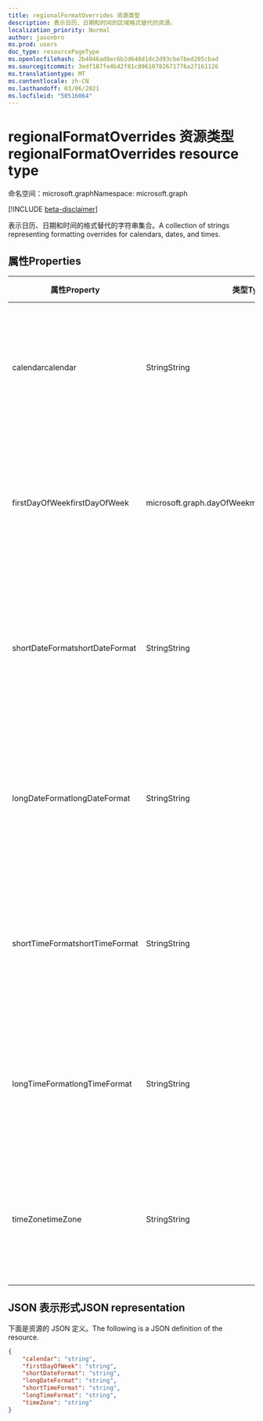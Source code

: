 ```yaml
---
title: regionalFormatOverrides 资源类型
description: 表示日历、日期和时间的区域格式替代的资源。
localization_priority: Normal
author: jasonbro
ms.prod: users
doc_type: resourcePageType
ms.openlocfilehash: 2b4046ad8ec6b2d646d1dc2d93cbe7bed205cbad
ms.sourcegitcommit: 3edf187fe4b42f81c09610782671776a27161126
ms.translationtype: MT
ms.contentlocale: zh-CN
ms.lasthandoff: 03/06/2021
ms.locfileid: "50516064"
---
```

# <a name="regionalformatoverrides-resource-type"></a><span data-ttu-id="3085e-103">regionalFormatOverrides 资源类型</span><span class="sxs-lookup"><span data-stu-id="3085e-103">regionalFormatOverrides resource type</span></span>

<span data-ttu-id="3085e-104">命名空间：microsoft.graph</span><span class="sxs-lookup"><span data-stu-id="3085e-104">Namespace: microsoft.graph</span></span>

[!INCLUDE [beta-disclaimer](../../includes/beta-disclaimer.md)]

<span data-ttu-id="3085e-105">表示日历、日期和时间的格式替代的字符串集合。</span><span class="sxs-lookup"><span data-stu-id="3085e-105">A collection of strings representing formatting overrides for calendars, dates, and times.</span></span> 

## <a name="properties"></a><span data-ttu-id="3085e-106">属性</span><span class="sxs-lookup"><span data-stu-id="3085e-106">Properties</span></span>

|<span data-ttu-id="3085e-107">属性</span><span class="sxs-lookup"><span data-stu-id="3085e-107">Property</span></span>             |<span data-ttu-id="3085e-108">类型</span><span class="sxs-lookup"><span data-stu-id="3085e-108">Type</span></span>                     |<span data-ttu-id="3085e-109">说明</span><span class="sxs-lookup"><span data-stu-id="3085e-109">Description</span></span>                                                    |
|---------------------|-------------------------|---------------------------------------------------------------|
|<span data-ttu-id="3085e-110">calendar</span><span class="sxs-lookup"><span data-stu-id="3085e-110">calendar</span></span>             |<span data-ttu-id="3085e-111">String</span><span class="sxs-lookup"><span data-stu-id="3085e-111">String</span></span>                   |<span data-ttu-id="3085e-112">要使用的日历，例如公历。</span><span class="sxs-lookup"><span data-stu-id="3085e-112">The calendar to use, e.g., Gregorian Calendar.</span></span><br><br><span data-ttu-id="3085e-113">默认情况下返回。</span><span class="sxs-lookup"><span data-stu-id="3085e-113">Returned by default.</span></span>|                   
|<span data-ttu-id="3085e-114">firstDayOfWeek</span><span class="sxs-lookup"><span data-stu-id="3085e-114">firstDayOfWeek</span></span>       |<span data-ttu-id="3085e-115">microsoft.graph.dayOfWeek</span><span class="sxs-lookup"><span data-stu-id="3085e-115">microsoft.graph.dayOfWeek</span></span>|<span data-ttu-id="3085e-116">一周的第一天，例如，星期日。</span><span class="sxs-lookup"><span data-stu-id="3085e-116">The first day of the week to use, e.g., Sunday.</span></span><br><br><span data-ttu-id="3085e-117">默认情况下返回。</span><span class="sxs-lookup"><span data-stu-id="3085e-117">Returned by default.</span></span>|
|<span data-ttu-id="3085e-118">shortDateFormat</span><span class="sxs-lookup"><span data-stu-id="3085e-118">shortDateFormat</span></span>      |<span data-ttu-id="3085e-119">String</span><span class="sxs-lookup"><span data-stu-id="3085e-119">String</span></span>                   |<span data-ttu-id="3085e-120">用于显示日期的短日期时间格式。</span><span class="sxs-lookup"><span data-stu-id="3085e-120">The short date time format to be used for displaying dates.</span></span><br><br><span data-ttu-id="3085e-121">默认情况下返回。</span><span class="sxs-lookup"><span data-stu-id="3085e-121">Returned by default.</span></span>|
|<span data-ttu-id="3085e-122">longDateFormat</span><span class="sxs-lookup"><span data-stu-id="3085e-122">longDateFormat</span></span>       |<span data-ttu-id="3085e-123">String</span><span class="sxs-lookup"><span data-stu-id="3085e-123">String</span></span>                   |<span data-ttu-id="3085e-124">用于显示日期的长日期时间格式。</span><span class="sxs-lookup"><span data-stu-id="3085e-124">The long date time format to be used for displaying dates.</span></span><br><br><span data-ttu-id="3085e-125">默认情况下返回。</span><span class="sxs-lookup"><span data-stu-id="3085e-125">Returned by default.</span></span>|
|<span data-ttu-id="3085e-126">shortTimeFormat</span><span class="sxs-lookup"><span data-stu-id="3085e-126">shortTimeFormat</span></span>      |<span data-ttu-id="3085e-127">String</span><span class="sxs-lookup"><span data-stu-id="3085e-127">String</span></span>                   |<span data-ttu-id="3085e-128">用于显示时间的时间短格式。</span><span class="sxs-lookup"><span data-stu-id="3085e-128">The short time format to be used for displaying time.</span></span><br><br><span data-ttu-id="3085e-129">默认情况下返回。</span><span class="sxs-lookup"><span data-stu-id="3085e-129">Returned by default.</span></span>|
|<span data-ttu-id="3085e-130">longTimeFormat</span><span class="sxs-lookup"><span data-stu-id="3085e-130">longTimeFormat</span></span>       |<span data-ttu-id="3085e-131">String</span><span class="sxs-lookup"><span data-stu-id="3085e-131">String</span></span>                   |<span data-ttu-id="3085e-132">用于显示时间的长期格式。</span><span class="sxs-lookup"><span data-stu-id="3085e-132">The long time format to be used for displaying time.</span></span><br><br><span data-ttu-id="3085e-133">默认情况下返回。</span><span class="sxs-lookup"><span data-stu-id="3085e-133">Returned by default.</span></span>|
|<span data-ttu-id="3085e-134">timeZone</span><span class="sxs-lookup"><span data-stu-id="3085e-134">timeZone</span></span>             |<span data-ttu-id="3085e-135">String</span><span class="sxs-lookup"><span data-stu-id="3085e-135">String</span></span>                   |<span data-ttu-id="3085e-136">用于显示时间的时间区。</span><span class="sxs-lookup"><span data-stu-id="3085e-136">The timezone to be used for displaying time.</span></span><br><br><span data-ttu-id="3085e-137">默认情况下返回。</span><span class="sxs-lookup"><span data-stu-id="3085e-137">Returned by default.</span></span>|

## <a name="json-representation"></a><span data-ttu-id="3085e-138">JSON 表示形式</span><span class="sxs-lookup"><span data-stu-id="3085e-138">JSON representation</span></span>

<span data-ttu-id="3085e-139">下面是资源的 JSON 定义。</span><span class="sxs-lookup"><span data-stu-id="3085e-139">The following is a JSON definition of the resource.</span></span>

<!--{
  "blockType": "resource",
  "optionalProperties": [],
  "@odata.type": "microsoft.graph.regionalFormatOverrides"
}-->

```json
{
    "calendar": "string",
    "firstDayOfWeek": "string",
    "shortDateFormat": "string",
    "longDateFormat": "string",
    "shortTimeFormat": "string",
    "longTimeFormat": "string",
    "timeZone": "string"
}
```
<!-- {
  "type": "#page.annotation",
  "description": "regionalFormatOverride resource",
  "keywords": "",
  "section": "documentation",
  "tocPath": ""
}-->


